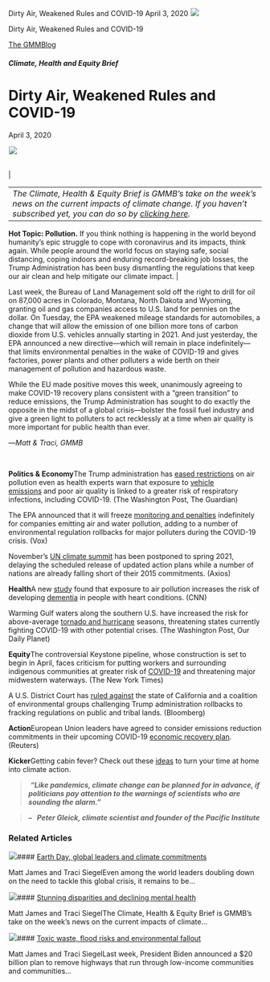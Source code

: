 



Dirty Air, Weakened Rules and COVID-19
April 3, 2020
![](data:image/gif;base64,R0lGODlhAQABAAAAACH5BAEKAAEALAAAAAABAAEAAAICTAEAOw==)![](https://www.gmmb.com/wp-content/uploads/2020/11/04.03.jpeg)



Dirty Air, Weakened Rules and COVID-19





 [The GMMBlog](/blog/)



##### Climate, Health and Equity Brief

 Dirty Air, Weakened Rules and COVID-19
======================================


April 3, 2020



![](data:image/gif;base64,R0lGODlhAQABAAAAACH5BAEKAAEALAAAAAABAAEAAAICTAEAOw==)![](https://www.gmmb.com/wp-content/uploads/2020/11/04.03-552x453.jpeg) 




|  |  |
| --- | --- |
| 

|  |
| --- |
| *The Climate, Health & Equity Brief is GMMB’s take on the week’s news on the current impacts of climate change. If you haven’t subscribed yet, you can do so by [clicking here](https://mailchimp.us4.list-manage.com/subscribe?u=f2f8c4bdabe1a2a83f914e813&id=4a13a601e2).* |

**Hot Topic: Pollution.** If you think nothing is happening in the world beyond humanity’s epic struggle to cope with coronavirus and its impacts, think again. While people around the world focus on staying safe, social distancing, coping indoors and enduring record-breaking job losses, the Trump Administration has been busy dismantling the regulations that keep our air clean and help mitigate our climate impact. |


Last week, the Bureau of Land Management sold off the right to drill for oil on 87,000 acres in Colorado, Montana, North Dakota and Wyoming, granting oil and gas companies access to U.S. land for pennies on the dollar. On Tuesday, the EPA weakened mileage standards for automobiles, a change that will allow the emission of one billion more tons of carbon dioxide from U.S. vehicles annually starting in 2021. And just yesterday, the EPA announced a new directive—which will remain in place indefinitely—that limits environmental penalties in the wake of COVID-19 and gives factories, power plants and other polluters a wide berth on their management of pollution and hazardous waste.


While the EU made positive moves this week, unanimously agreeing to make COVID-19 recovery plans consistent with a “green transition” to reduce emissions, the Trump Administration has sought to do exactly the opposite in the midst of a global crisis—bolster the fossil fuel industry and give a green light to polluters to act recklessly at a time when air quality is more important for public health than ever.


—*Matt & Traci, GMMB*


 


**Politics & Economy**The Trump administration has [eased restrictions](https://urldefense.proofpoint.com/v2/url?u=https-3A__mailchimp.us4.list-2Dmanage.com_track_click-3Fu-3Df2f8c4bdabe1a2a83f914e813-26id-3D82c00949e8-26e-3D2296e2a9d5&d=DwMFaQ&c=9wxE0DgWbPxd1HCzjwN8Eaww1--ViDajIU4RXCxgSXE&r=8nm9-leltRyxR1qpBpdnAChPxMCLHO1o-SP2jD8MkRQ&m=dtWuYWbp1f_unpGRgseBTV11m36t9SN74hhCxwlDny4&s=Uqr-8osmXguaHy8PRfmdCPdSIdmOjbZRSmt2x4Lq0Uc&e=) on air pollution even as health experts warn that exposure to [vehicle emissions](https://urldefense.proofpoint.com/v2/url?u=https-3A__mailchimp.us4.list-2Dmanage.com_track_click-3Fu-3Df2f8c4bdabe1a2a83f914e813-26id-3D8b3c748c85-26e-3D2296e2a9d5&d=DwMFaQ&c=9wxE0DgWbPxd1HCzjwN8Eaww1--ViDajIU4RXCxgSXE&r=8nm9-leltRyxR1qpBpdnAChPxMCLHO1o-SP2jD8MkRQ&m=dtWuYWbp1f_unpGRgseBTV11m36t9SN74hhCxwlDny4&s=eJg_DhZKp2VOWLMCLn9UlWtjwKt3W_Hw8Zjb97hKpTw&e=) and poor air quality is linked to a greater risk of respiratory infections, including COVID-19. (The Washington Post, The Guardian)


The EPA announced that it will freeze [monitoring and penalties](https://urldefense.proofpoint.com/v2/url?u=https-3A__mailchimp.us4.list-2Dmanage.com_track_click-3Fu-3Df2f8c4bdabe1a2a83f914e813-26id-3Deb1605a525-26e-3D2296e2a9d5&d=DwMFaQ&c=9wxE0DgWbPxd1HCzjwN8Eaww1--ViDajIU4RXCxgSXE&r=8nm9-leltRyxR1qpBpdnAChPxMCLHO1o-SP2jD8MkRQ&m=dtWuYWbp1f_unpGRgseBTV11m36t9SN74hhCxwlDny4&s=73UngRpd63NrgUbIEeqvU2va2V2MVOuBQ6e979xX6Cw&e=) indefinitely for companies emitting air and water pollution, adding to a number of environmental regulation rollbacks for major polluters during the COVID-19 crisis. (Vox)


November’s [UN climate summit](https://urldefense.proofpoint.com/v2/url?u=https-3A__mailchimp.us4.list-2Dmanage.com_track_click-3Fu-3Df2f8c4bdabe1a2a83f914e813-26id-3Da165a7ae82-26e-3D2296e2a9d5&d=DwMFaQ&c=9wxE0DgWbPxd1HCzjwN8Eaww1--ViDajIU4RXCxgSXE&r=8nm9-leltRyxR1qpBpdnAChPxMCLHO1o-SP2jD8MkRQ&m=dtWuYWbp1f_unpGRgseBTV11m36t9SN74hhCxwlDny4&s=yNL3lqots9Hzxe0rsDtB0gtms-tlOeB-j0DpO9o9DKc&e=) has been postponed to spring 2021, delaying the scheduled release of updated action plans while a number of nations are already falling short of their 2015 commitments. (Axios)


**Health**A new [study](https://urldefense.proofpoint.com/v2/url?u=https-3A__mailchimp.us4.list-2Dmanage.com_track_click-3Fu-3Df2f8c4bdabe1a2a83f914e813-26id-3D37497040a7-26e-3D2296e2a9d5&d=DwMFaQ&c=9wxE0DgWbPxd1HCzjwN8Eaww1--ViDajIU4RXCxgSXE&r=8nm9-leltRyxR1qpBpdnAChPxMCLHO1o-SP2jD8MkRQ&m=dtWuYWbp1f_unpGRgseBTV11m36t9SN74hhCxwlDny4&s=lNoYBF6-MGaNFjg56PUcWsvbO74QHN7JcFyvhrJb0AA&e=) found that exposure to air pollution increases the risk of developing [dementia](https://urldefense.proofpoint.com/v2/url?u=https-3A__mailchimp.us4.list-2Dmanage.com_track_click-3Fu-3Df2f8c4bdabe1a2a83f914e813-26id-3D6c7f83d258-26e-3D2296e2a9d5&d=DwMFaQ&c=9wxE0DgWbPxd1HCzjwN8Eaww1--ViDajIU4RXCxgSXE&r=8nm9-leltRyxR1qpBpdnAChPxMCLHO1o-SP2jD8MkRQ&m=dtWuYWbp1f_unpGRgseBTV11m36t9SN74hhCxwlDny4&s=AajfBMXEr1aVDQuWrnZIZQXSP3bM4H6Twnbi6FGdC0I&e=) in people with heart conditions. (CNN)


Warming Gulf waters along the southern U.S. have increased the risk for above-average [tornado and hurricane](https://urldefense.proofpoint.com/v2/url?u=https-3A__mailchimp.us4.list-2Dmanage.com_track_click-3Fu-3Df2f8c4bdabe1a2a83f914e813-26id-3D8b02b07c8e-26e-3D2296e2a9d5&d=DwMFaQ&c=9wxE0DgWbPxd1HCzjwN8Eaww1--ViDajIU4RXCxgSXE&r=8nm9-leltRyxR1qpBpdnAChPxMCLHO1o-SP2jD8MkRQ&m=dtWuYWbp1f_unpGRgseBTV11m36t9SN74hhCxwlDny4&s=CQV0uylelpyi7w79eHESq1_CS4Z1_U8rfOi68ND0fxE&e=) seasons, threatening states currently fighting COVID-19 with other potential crises. (The Washington Post, Our Daily Planet)


**Equity**The controversial Keystone pipeline, whose construction is set to begin in April, faces criticism for putting workers and surrounding indigenous communities at greater risk of [COVID-19](https://urldefense.proofpoint.com/v2/url?u=https-3A__mailchimp.us4.list-2Dmanage.com_track_click-3Fu-3Df2f8c4bdabe1a2a83f914e813-26id-3Da1a5fa928a-26e-3D2296e2a9d5&d=DwMFaQ&c=9wxE0DgWbPxd1HCzjwN8Eaww1--ViDajIU4RXCxgSXE&r=8nm9-leltRyxR1qpBpdnAChPxMCLHO1o-SP2jD8MkRQ&m=dtWuYWbp1f_unpGRgseBTV11m36t9SN74hhCxwlDny4&s=FlxBczbRZKJ0MQd6uD_4YjJVkmXZUFU_3cn7BSTRyGQ&e=) and threatening major midwestern waterways. (The New York Times)


A U.S. District Court has [ruled against](https://urldefense.proofpoint.com/v2/url?u=https-3A__mailchimp.us4.list-2Dmanage.com_track_click-3Fu-3Df2f8c4bdabe1a2a83f914e813-26id-3Dc2aaf0626b-26e-3D2296e2a9d5&d=DwMFaQ&c=9wxE0DgWbPxd1HCzjwN8Eaww1--ViDajIU4RXCxgSXE&r=8nm9-leltRyxR1qpBpdnAChPxMCLHO1o-SP2jD8MkRQ&m=dtWuYWbp1f_unpGRgseBTV11m36t9SN74hhCxwlDny4&s=PpMumo2AABA6txsis506wHRL4XZV0ac3g02RKxvlOms&e=) the state of California and a coalition of environmental groups challenging Trump administration rollbacks to fracking regulations on public and tribal lands. (Bloomberg)


**Action**European Union leaders have agreed to consider emissions reduction commitments in their upcoming COVID-19 [economic recovery plan](https://urldefense.proofpoint.com/v2/url?u=https-3A__mailchimp.us4.list-2Dmanage.com_track_click-3Fu-3Df2f8c4bdabe1a2a83f914e813-26id-3D8f72c24f53-26e-3D2296e2a9d5&d=DwMFaQ&c=9wxE0DgWbPxd1HCzjwN8Eaww1--ViDajIU4RXCxgSXE&r=8nm9-leltRyxR1qpBpdnAChPxMCLHO1o-SP2jD8MkRQ&m=dtWuYWbp1f_unpGRgseBTV11m36t9SN74hhCxwlDny4&s=bf5ru7R_BJInL0c2HImTaH_sLcbVz1997tnJYwVbIJU&e=). (Reuters)


**Kicker**Getting cabin fever? Check out these [ideas](https://urldefense.proofpoint.com/v2/url?u=https-3A__mailchimp.us4.list-2Dmanage.com_track_click-3Fu-3Df2f8c4bdabe1a2a83f914e813-26id-3D82df1f288f-26e-3D2296e2a9d5&d=DwMFaQ&c=9wxE0DgWbPxd1HCzjwN8Eaww1--ViDajIU4RXCxgSXE&r=8nm9-leltRyxR1qpBpdnAChPxMCLHO1o-SP2jD8MkRQ&m=dtWuYWbp1f_unpGRgseBTV11m36t9SN74hhCxwlDny4&s=VXXtUd5gkkkRMlnSMtipHN97FunV07lTTp-YTJOXKZk&e=) to turn your time at home into climate action.



>  ***“Like pandemics, climate change can be planned for in advance, if politicians pay attention to the warnings of scientists who are sounding the alarm.”***
> 
> 



> ***–   Peter Gleick, climate scientist and founder of the Pacific Institute***
> 
> 









### Related Articles

![](data:image/gif;base64,R0lGODlhAQABAAAAACH5BAEKAAEALAAAAAABAAEAAAICTAEAOw==)![](https://www.gmmb.com/wp-content/uploads/2021/04/b5197d82-9fb4-4c84-a8d9-e468348c4c67-380x200.jpg)#### [Earth Day, global leaders and climate commitments](https://www.gmmb.com/news/earth-day-global-leaders-and-climate-commitments/)

Matt James and Traci SiegelEven among the world leaders doubling down on the need to tackle this global crisis, it remains to be…

![](data:image/gif;base64,R0lGODlhAQABAAAAACH5BAEKAAEALAAAAAABAAEAAAICTAEAOw==)![](https://www.gmmb.com/wp-content/uploads/2021/04/4.16header-380x200.png)#### [Stunning disparities and declining mental health](https://www.gmmb.com/news/stunning-disparities-and-declining-mental-health/)

Matt James and Traci SiegelThe Climate, Health & Equity Brief is GMMB’s take on the week’s news on the current impacts of climate…

![](data:image/gif;base64,R0lGODlhAQABAAAAACH5BAEKAAEALAAAAAABAAEAAAICTAEAOw==)![](https://www.gmmb.com/wp-content/uploads/2021/04/Picture1-380x200.jpg)#### [Toxic waste, flood risks and environmental fallout](https://www.gmmb.com/news/toxic-waste-flood-risks-and-environmental-fallout/)

Matt James and Traci SiegelLast week, President Biden announced a $20 billion plan to remove highways that run through low-income communities and communities…





